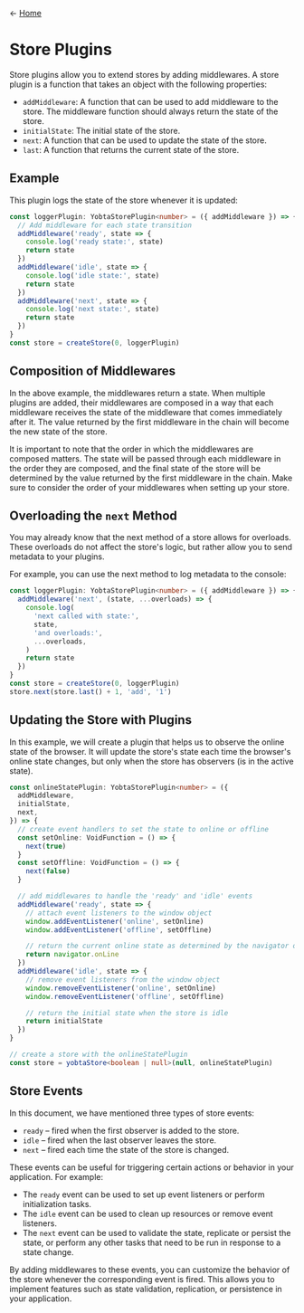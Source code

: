 &larr; [Home](../../README.md)

# Store Plugins

Store plugins allow you to extend stores by adding middlewares. A store plugin is a function that takes an object with the following properties:

- `addMiddleware`: A function that can be used to add middleware to the store. The middleware function should always return the state of the store.
- `initialState`: The initial state of the store.
- `next`: A function that can be used to update the state of the store.
- `last`: A function that returns the current state of the store.

## Example

This plugin logs the state of the store whenever it is updated:

```ts
const loggerPlugin: YobtaStorePlugin<number> = ({ addMiddleware }) => {
  // Add middleware for each state transition
  addMiddleware('ready', state => {
    console.log('ready state:', state)
    return state
  })
  addMiddleware('idle', state => {
    console.log('idle state:', state)
    return state
  })
  addMiddleware('next', state => {
    console.log('next state:', state)
    return state
  })
}
const store = createStore(0, loggerPlugin)
```

## Composition of Middlewares

In the above example, the middlewares return a state. When multiple plugins are added, their middlewares are composed in a way that each middleware receives the state of the middleware that comes immediately after it. The value returned by the first middleware in the chain will become the new state of the store.

It is important to note that the order in which the middlewares are composed matters. The state will be passed through each middleware in the order they are composed, and the final state of the store will be determined by the value returned by the first middleware in the chain. Make sure to consider the order of your middlewares when setting up your store.

## Overloading the `next` Method

You may already know that the next method of a store allows for overloads. These overloads do not affect the store's logic, but rather allow you to send metadata to your plugins.

For example, you can use the next method to log metadata to the console:

```ts
const loggerPlugin: YobtaStorePlugin<number> = ({ addMiddleware }) => {
  addMiddleware('next', (state, ...overloads) => {
    console.log(
      'next called with state:',
      state,
      'and overloads:',
      ...overloads,
    )
    return state
  })
}
const store = createStore(0, loggerPlugin)
store.next(store.last() + 1, 'add', '1')
```

## Updating the Store with Plugins

In this example, we will create a plugin that helps us to observe the online state of the browser. It will update the store's state each time the browser's online state changes, but only when the store has observers (is in the active state).

```ts
const onlineStatePlugin: YobtaStorePlugin<number> = ({
  addMiddleware,
  initialState,
  next,
}) => {
  // create event handlers to set the state to online or offline
  const setOnline: VoidFunction = () => {
    next(true)
  }
  const setOffline: VoidFunction = () => {
    next(false)
  }

  // add middlewares to handle the 'ready' and 'idle' events
  addMiddleware('ready', state => {
    // attach event listeners to the window object
    window.addEventListener('online', setOnline)
    window.addEventListener('offline', setOffline)

    // return the current online state as determined by the navigator object
    return navigator.onLine
  })
  addMiddleware('idle', state => {
    // remove event listeners from the window object
    window.removeEventListener('online', setOnline)
    window.removeEventListener('offline', setOffline)

    // return the initial state when the store is idle
    return initialState
  })
}

// create a store with the onlineStatePlugin
const store = yobtaStore<boolean | null>(null, onlineStatePlugin)
```

## Store Events

In this document, we have mentioned three types of store events:

- `ready` – fired when the first observer is added to the store.
- `idle` – fired when the last observer leaves the store.
- `next` – fired each time the state of the store is changed.

These events can be useful for triggering certain actions or behavior in your application. For example:

- The `ready` event can be used to set up event listeners or perform initialization tasks.
- The `idle` event can be used to clean up resources or remove event listeners.
- The `next` event can be used to validate the state, replicate or persist the state, or perform any other tasks that need to be run in response to a state change.

By adding middlewares to these events, you can customize the behavior of the store whenever the corresponding event is fired. This allows you to implement features such as state validation, replication, or persistence in your application.

